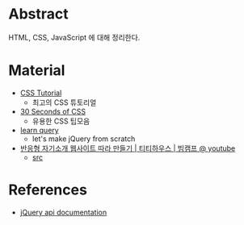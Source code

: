 # Abstract

HTML, CSS, JavaScript 에 대해 정리한다.

# Material

* [CSS Tutorial](https://www.w3schools.com/css/default.asp)
  * 최고의 CSS 튜토리얼
* [30 Seconds of CSS](https://30-seconds.github.io/30-seconds-of-css/)
  * 유용한 CSS 팁모음
* [learn query](https://github.com/infinum/learnQuery)
  * let's make jQuery from scratch 
* [반응형 자기소개 웹사이트 따라 만들기 | 티티하우스 | 빔캠프 @ youtube](https://www.youtube.com/watch?v=KYo62fhaR7M)
  * [src](http://t.veam.me/aboutme/)
  
# References

* [jQuery api documentation](http://api.jquery.com/category/selectors/)